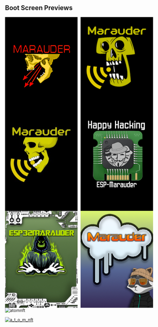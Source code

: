 ## Boot Screen Previews



<img src="M1.jpg"
     alt="M1"
     style="float: left; margin-right: 10px;" />
<img src="M2.jpeg"
     alt="M2"
     style="float: left; margin-right: 10px;" />
<img src="M3.jpeg"
     alt="M3"
     style="float: left; margin-right: 10px;" />
<img src="M4.jpeg"
     alt="M4"
     style="float: left; margin-right: 10px;" />
<img src="M5.jpeg"
     alt="M5"
     style="float: left; margin-right: 10px;" />
<img src="M6.jpeg"
     alt="M6"
     style="float: left; margin-right: 10px;" />





<p align="left"> <img src="https://komarev.com/ghpvc/?username=atomnft&label=Profile%20views&color=0e75b6&style=flat" alt="atomnft" /> </p>

<p align="left"> <a href="https://twitter.com/a_t_o_m_nft" target="blank"><img src="https://img.shields.io/twitter/follow/a_t_o_m_nft?logo=twitter&style=for-the-badge" alt="a_t_o_m_nft" /></a> </p>



